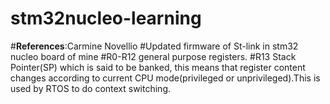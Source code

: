 # stm32nucleo-learning
#**References**:Carmine Novellio
#Updated firmware of St-link in stm32 nucleo board of mine
#R0-R12 general purpose registers.
#R13 Stack Pointer(SP) which is said to be banked, this means that register content changes according to current CPU mode(privileged or unprivileged).This is used by RTOS to do context switching.

